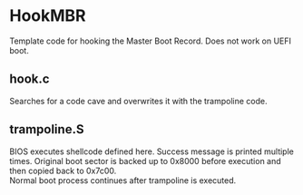 # HookMBR
Template code for hooking the Master Boot Record. Does not work on UEFI boot.

## hook.c
Searches for a code cave and overwrites it with the trampoline code.

## trampoline.S
BIOS executes shellcode defined here. Success message is printed multiple times.
Original boot sector is backed up to 0x8000 before execution and then copied back to 0x7c00.  
Normal boot process continues after trampoline is executed.
